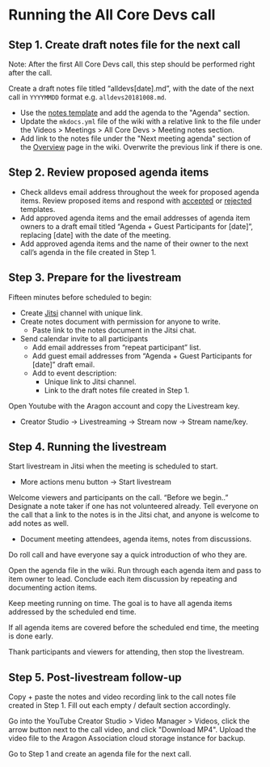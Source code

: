 # Running the All Core Devs call

## Step 1. Create draft notes file for the next call
Note: After the first All Core Devs call, this step should be performed right after the call.

Create a draft notes file titled “alldevs[date].md”, with the date of the next call in `YYYYMMDD` format e.g. `alldevs20181008.md`.

- Use the [notes template](template.md) and add the agenda to the "Agenda" section.
- Update the `mkdocs.yml` file of the wiki with a relative link to the file under the Videos > Meetings > All Core Devs > Meeting notes section.
- Add link to the notes file under the "Next meeting agenda" section of the [Overview](dev.md) page in the wiki. Overwrite the previous link if there is one.

## Step 2. Review proposed agenda items

- Check alldevs email address throughout the week for proposed agenda items. Review proposed items and respond with [accepted](all_devs_accepted.md) or [rejected](all_devs_rejected.md) templates.
- Add approved agenda items and the email addresses of agenda item owners to a draft email titled “Agenda + Guest Participants for [date]”, replacing [date] with the date of the meeting.
- Add approved agenda items and the name of their owner to the next call’s agenda in the file created in Step 1.

## Step 3. Prepare for the livestream

Fifteen minutes before scheduled to begin:

- Create [Jitsi](https://meet.jit.si) channel with unique link.
- Create notes document with permission for anyone to write.
  - Paste link to the notes document in the Jitsi chat.
- Send calendar invite to all participants
  - Add email addresses from “repeat participant” list.
  - Add guest email addresses from “Agenda + Guest Participants for [date]” draft email.
  - Add to event description:
    - Unique link to Jitsi channel.
    - Link to the draft notes file created in Step 1.

Open Youtube with the Aragon account and copy the Livestream key.

  - Creator Studio -> Livestreaming -> Stream now -> Stream name/key.

## Step 4. Running the livestream

Start livestream in Jitsi when the meeting is scheduled to start.

  - More actions menu button -> Start livestream

Welcome viewers and participants on the call. “Before we begin..” Designate a note taker if one has not volunteered already. Tell everyone on the call that a link to the notes is in the Jitsi chat, and anyone is welcome to add notes as well.

  - Document meeting attendees, agenda items, notes from discussions.

Do roll call and have everyone say a quick introduction of who they are.

Open the agenda file in the wiki. Run through each agenda item and pass to item owner to lead. Conclude each item discussion by repeating and documenting action items.

Keep meeting running on time. The goal is to have all agenda items addressed by the scheduled end time.

If all agenda items are covered before the scheduled end time, the meeting is done early.

Thank participants and viewers for attending, then stop the livestream.

## Step 5. Post-livestream follow-up

Copy + paste the notes and video recording link to the call notes file created in Step 1. Fill out each empty / default section accordingly.

Go into the YouTube Creator Studio > Video Manager > Videos, click the arrow button next to the call video, and click "Download MP4". Upload the video file to the Aragon Association cloud storage instance for backup.

Go to Step 1 and create an agenda file for the next call.
